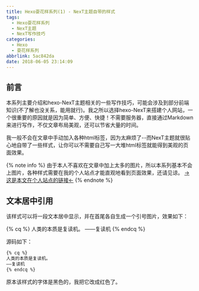```yaml
---
title: Hexo耍花样系列(1) - NexT主题自带的样式
tags:
  - Hexo耍花样系列
  - NexT主题
  - NexT写作技巧
categories:
  - Hexo
  - 耍花样系列
abbrlink: 5ac842da
date: 2018-06-05 23:14:09
---
```

## 前言

本系列主要介绍和hexo-NexT主题相关的一些写作技巧，可能会涉及到部分前端知识(不了解也没关系，能用就行)。我之所以选择hexo-NexT来搭建个人网站，一个很重要的原因就是因为简单、方便、快捷！不需要服务器，直接通过Markdown来进行写作，不仅文章布局美观，还可以节省大量的时间。

我一般不会在文章中手动加入各种html标签，因为太麻烦了--而NexT主题就很贴心地自带了一些样式，让你可以不需要自己写一大堆html标签就能得到美观的页面效果。

{% note info %}
由于本人不喜欢在文章中加上太多的图片，所以本系列基本不会上图片，各种样式需要在我的个人站点才能直观地看到页面效果，还请见谅。
[->这是本文在个人站点的链接<-](http://localhost:4000/posts/5ac842da.html)
{% endnote %}
<!-- more -->

## 文本居中引用

该样式可以将一段文本居中显示，并在首尾各自生成一个引号图片，效果如下：

{% cq %}
人类的本质是复读机。
——复读机
{% endcq %}

源码如下：
```html
{% cq %}
人类的本质是复读机。
——复读机
{% endcq %}
```

原本该样式的字体是黑色的，我把它改成红色了。